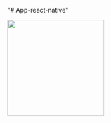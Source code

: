 "# App-react-native" 

<img src="https://play-lh.googleusercontent.com/7l-bQADRV4PzxAz_9GH2aozV3jkHqdlUJbOsIf4Eu_bazCi6UH_UyiAeKer2-s9GafI" style="height: 220px; widht: 300px; " />
